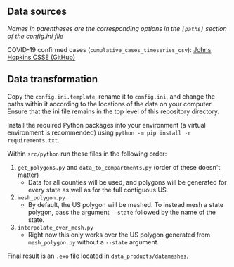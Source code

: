 ## Data sources
*Names in parentheses are the corresponding options in the `[paths]` section of the config.ini file*

COVID-19 confirmed cases (`cumulative_cases_timeseries_csv`): [Johns Hopkins CSSE (GitHub)](https://raw.githubusercontent.com/CSSEGISandData/COVID-19/master/csse_covid_19_data/csse_covid_19_time_series/time_series_covid19_confirmed_US.csv)

## Data transformation
Copy the `config.ini.template`, rename it to `config.ini`, and change the paths within it according to the locations of the data on your computer. Ensure that the ini file remains in the top level of this repository directory.

Install the required Python packages into your environment (a virtual environment is recommended) using `python -m pip install -r requirements.txt`.

Within `src/python` run these files in the following order:
1. `get_polygons.py` and `data_to_compartments.py` (order of these doesn't matter)
    - Data for all counties will be used, and polygons will be generated for every state as well as for the full contiguous US.
2. `mesh_polygon.py`
    - By default, the US polygon will be meshed. To instead mesh a state polygon, pass the argument `--state` followed by the name of the state.
3. `interpolate_over_mesh.py`
    - Right now this only works over the US polygon generated from `mesh_polygon.py` without a `--state` argument.

Final result is an `.exo` file located in `data_products/datameshes`.
